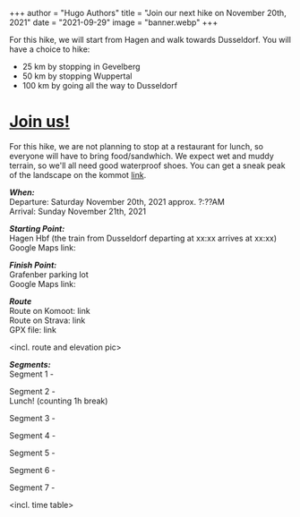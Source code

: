 +++
author = "Hugo Authors"
title = "Join our next hike on November 20th, 2021"
date = "2021-09-29"
image = "banner.webp"
+++

For this hike, we will start from Hagen and walk towards Dusseldorf.
You will have a choice to hike:  
- 25 km by stopping in Gevelberg
- 50 km by stopping Wuppertal
- 100 km by going all the way to Dusseldorf

# [Join us!](/join-us/)


For this hike, we are not planning to stop at a restaurant for lunch, so everyone will have to bring food/sandwhich. We expect wet and muddy terrain, so we'll all need good waterproof shoes. You can get a sneak peak of the landscape on the kommot [link](https://www.komoot.com/tour/502046977).  


***When:***  
Departure: Saturday November 20th, 2021 approx. ?:??AM   
Arrival: Sunday November 21th, 2021

***Starting Point:***  
Hagen Hbf (the train from Dusseldorf departing at xx:xx arrives at xx:xx)  
Google Maps link: <here>  

***Finish Point:***  
Grafenber parking lot  
Google Maps link: 

***Route***  
Route on Komoot: link  
Route on Strava: link  
GPX file: link  

<incl. route and elevation pic>


***Segments:***    
Segment 1 -   


Segment 2 -  
Lunch! (counting 1h break)  

Segment 3 -  

Segment 4 -  

Segment 5 -  

Segment 6 -  

Segment 7 -  

<incl. time table>  
